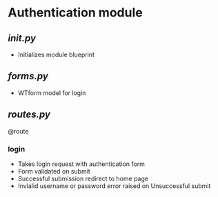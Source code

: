 # Authentication module 
## ***__init__.py***
- Initializes module blueprint

## ***forms.py***
- WTform model for login 

## ***routes.py***
@route
### login
- Takes login request with authentication form
- Form validated on submit 
- Successful submission redirect to home page
- Invlalid username or password error raised on Unsuccessful submit

